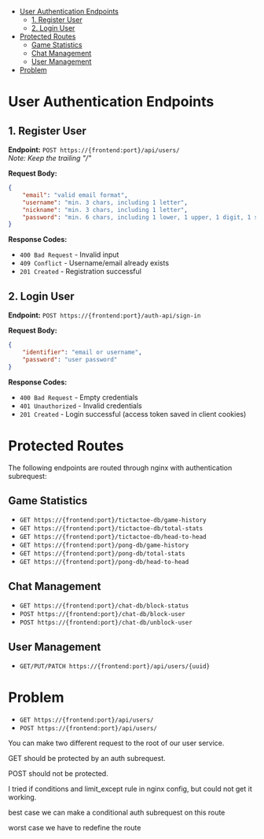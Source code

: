 - [User Authentication Endpoints](#user-authentication-endpoints)
	- [1. Register User](#1-register-user)
	- [2. Login User](#2-login-user)
- [Protected Routes](#protected-routes)
	- [Game Statistics](#game-statistics)
	- [Chat Management](#chat-management)
	- [User Management](#user-management)
- [Problem](#problem)

# User Authentication Endpoints

## 1. Register User

**Endpoint:** `POST https://{frontend:port}/api/users/`  
*Note: Keep the trailing "/"*

**Request Body:**

```json
{
    "email": "valid email format",
    "username": "min. 3 chars, including 1 letter",
    "nickname": "min. 3 chars, including 1 letter",
    "password": "min. 6 chars, including 1 lower, 1 upper, 1 digit, 1 symbol"
}
```

**Response Codes:**
- `400 Bad Request` - Invalid input
- `409 Conflict` - Username/email already exists
- `201 Created` - Registration successful

## 2. Login User

**Endpoint:** `POST https://{frontend:port}/auth-api/sign-in`

**Request Body:**
```json
{
    "identifier": "email or username",
    "password": "user password"
}
```

**Response Codes:**
- `400 Bad Request` - Empty credentials
- `401 Unauthorized` - Invalid credentials
- `201 Created` - Login successful (access token saved in client cookies)

# Protected Routes

The following endpoints are routed through nginx with authentication subrequest:

## Game Statistics

- `GET https://{frontend:port}/tictactoe-db/game-history`
- `GET https://{frontend:port}/tictactoe-db/total-stats`
- `GET https://{frontend:port}/tictactoe-db/head-to-head`
- `GET https://{frontend:port}/pong-db/game-history`
- `GET https://{frontend:port}/pong-db/total-stats`
- `GET https://{frontend:port}/pong-db/head-to-head`

## Chat Management

- `GET https://{frontend:port}/chat-db/block-status`
- `POST https://{frontend:port}/chat-db/block-user`
- `POST https://{frontend:port}/chat-db/unblock-user`

## User Management

- `GET/PUT/PATCH https://{frontend:port}/api/users/{uuid}`

# Problem

- `GET https://{frontend:port}/api/users/`
- `POST https://{frontend:port}/api/users/`

You can make two different request to the root of our user service.

GET should be protected by an auth subrequest.

POST should not be protected.

I tried if conditions and limit_except rule in nginx config, but could not get it working.

best case we can make a conditional auth subrequest on this route

worst case we have to redefine the route
